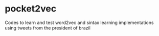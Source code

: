 # pocket2vec
Codes to learn and test word2vec and sintax learning implementations using tweets from the president of brazil
